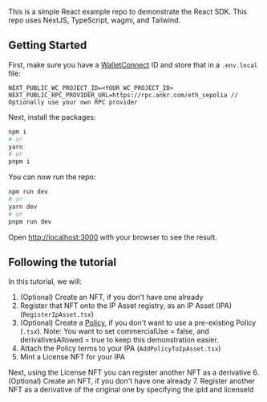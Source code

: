 This is a simple React example repo to demonstrate the React SDK. This repo uses NextJS, TypeScript, wagmi, and Tailwind.

## Getting Started

First, make sure you have a [WalletConnect](https://walletconnect.com/) ID and store that in a `.env.local` file:

```.env.local
NEXT_PUBLIC_WC_PROJECT_ID=<YOUR_WC_PROJECT_ID>
NEXT_PUBLIC_RPC_PROVIDER_URL=https://rpc.ankr.com/eth_sepolia // Optionally use your own RPC provider
```

Next, install the packages:

```bash
npm i
# or
yarn
# or
pnpm i
```

You can now run the repo:

```bash
npm run dev
# or
yarn dev
# or
pnpm run dev
```

Open [http://localhost:3000](http://localhost:3000) with your browser to see the result.

## Following the tutorial

In this tutorial, we will:

1. (Optional) Create an NFT, if you don't have one already
2. Register that NFT onto the IP Asset registry, as an IP Asset (IPA) (`RegisterIpAsset.tsx`)
3. (Optional) Create a [Policy](https://docs.storyprotocol.xyz/docs/licensing-presets-flavors), if you don't want to use a pre-existing Policy (`.tsx`). Note: You want to set commercialUse = false, and derivativesAllowed = true to keep this demonstration easier.
4. Attach the Policy terms to your IPA (`AddPolicyToIpAsset.tsx`)
5. Mint a License NFT for your IPA

Next, using the License NFT you can register another NFT as a derivative 6. (Optional) Create an NFT, if you don't have one already 7. Register another NFT as a derivative of the original one by specifying the ipId and licenseId
